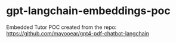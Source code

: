 # gpt-langchain-embeddings-poc
Embedded Tutor POC created from the repo: https://github.com/mayooear/gpt4-pdf-chatbot-langchain
